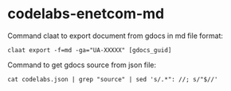 # codelabs-enetcom-md

Command claat to export document from gdocs in md file format:

```shell
claat export -f=md -ga="UA-XXXXX" [gdocs_guid]
```

Command to get gdocs source from json file:

```shell
cat codelabs.json | grep "source" | sed 's/.*": //; s/"$//'
```

